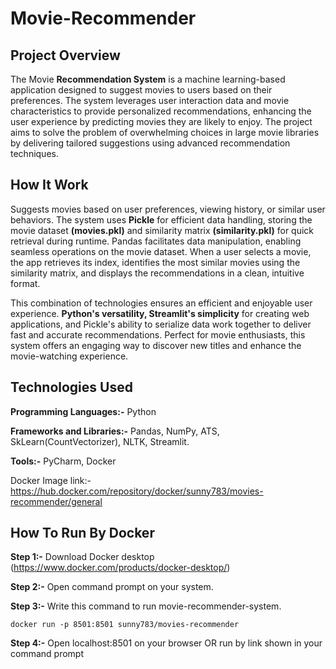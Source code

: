 # Movie-Recommender
## Project Overview
The Movie **Recommendation System** is a machine learning-based application designed to suggest movies to users based on their preferences. The system leverages user interaction data and movie characteristics to provide personalized recommendations, enhancing the user experience by predicting movies they are likely to enjoy.
The project aims to solve the problem of overwhelming choices in large movie libraries by delivering tailored suggestions using advanced recommendation techniques.

## How It Work
Suggests movies based on user preferences, viewing history, or similar user behaviors. The system uses **Pickle** for efficient data handling, storing the movie dataset **(movies.pkl)** and similarity matrix **(similarity.pkl)** for quick retrieval during runtime. Pandas facilitates data manipulation, enabling seamless operations on the movie dataset. When a user selects a movie, the app retrieves its index, identifies the most similar movies using the similarity matrix, and displays the recommendations in a clean, intuitive format.

This combination of technologies ensures an efficient and enjoyable user experience. **Python's versatility, Streamlit's simplicity** for creating web applications, and Pickle's ability to serialize data work together to deliver fast and accurate recommendations. Perfect for movie enthusiasts, this system offers an engaging way to discover new titles and enhance the movie-watching experience.

## Technologies Used

**Programming Languages:-** Python

**Frameworks and Libraries:-** Pandas, NumPy, ATS, SkLearn(CountVectorizer), NLTK, Streamlit.

**Tools:-** PyCharm, Docker

Docker Image link:- https://hub.docker.com/repository/docker/sunny783/movies-recommender/general

## How To Run By Docker ##
**Step 1:-** Download Docker desktop (https://www.docker.com/products/docker-desktop/)

**Step 2:-** Open command prompt on your system.

**Step 3:-** Write this command to run movie-recommender-system.

`docker run -p 8501:8501 sunny783/movies-recommender`

**Step 4:-** Open localhost:8501 on your browser OR run by link shown in your command prompt
